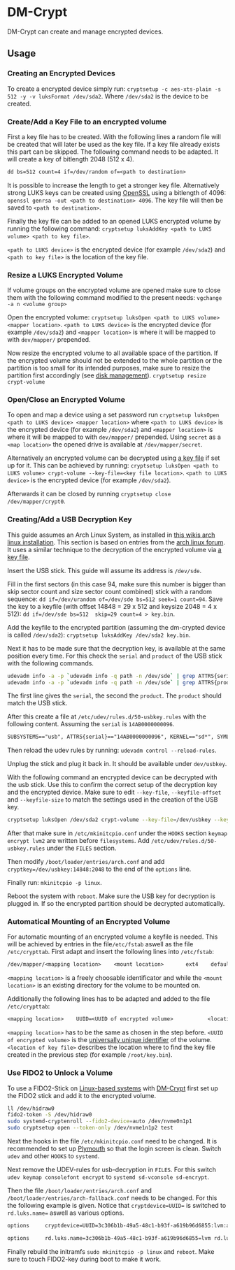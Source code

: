 # DM-Crypt

DM-Crypt can create and manage encrypted devices.

## Usage

### Creating an Encrypted Devices

To create a encrypted device simply run:
`cryptsetup -c aes-xts-plain -s 512 -y -v luksFormat /dev/sda2`.
Where `/dev/sda2` is the device to be created.

### Create/Add a Key File to an encrypted volume

First a key file has to be created.
With the following lines a random file will be created that will later be used
as the key file.
If a key file already exists this part can be skipped.
The following command needs to be adapted.
It will create a key of bitlength 2048 (512 x 4).

```txt
dd bs=512 count=4 if=/dev/random of=<path to destination>
```

It is possible to increase the length to get a stronger key file.
Alternatively strong LUKS keys can be created using [OpenSSL](./openssl.md)
using  a bitlength of 4096:
`openssl genrsa -out <path to destination> 4096`.
The key file will then be saved  to `<path to destination>`.

Finally the key file can be added to an opened LUKS encrypted volume by running
the following command:
`cryptsetup luksAddKey <path to LUKS volume> <path to key file>`.

`<path to LUKS device>` is the encrypted device (for example `/dev/sda2`) and
`<path to key file>` is the location of the key file.

### Resize a LUKS Encrypted Volume

If volume groups on the encrypted volume are opened make sure to close them
with the following command modified to the present needs:
`vgchange -a n <volume group>`

Open the encrypted volume:
`cryptsetup luksOpen <path to LUKS volume> <mapper location>`.
`<path to LUKS device>` is the encrypted device (for example `/dev/sda2`) and
`<mapper location>` is where it will be mapped to with `dev/mapper/` prepended.

Now resize the encrypted volume to all available space of the partition.
If the encrypted volume should not be extended to the whole partition
or the partition is too small for its intended purposes, make sure to resize the
partition first accordingly (see [disk management](./disk-management.md)).
`cryptsetup resize crypt-volume`

### Open/Close an Encrypted Volume

To open and map a device using a set password run
`cryptsetup luksOpen <path to LUKS device> <mapper location>` where
`<path to LUKS device>`  is the encrypted device (for example `/dev/sda2`) and
`<mapper location>` is  where it will be mapped to with `dev/mapper/` prepended.
Using `secret` as a `<map location>` the opened drive is available at
`/dev/mapper/secret`.

Alternatively an encrypted volume can be decrypted using
[a key file](#createadd-a-key-file-to-an-encrypted-volume) if set up for it.
This can be achieved by running:
`cryptsetup luksOpen <path to LUKS volume> crypt-volume --key-file=<key file location>`.
`<path to LUKS device>` is the encrypted device (for example `/dev/sda2`).

Afterwards it can be closed by running `cryptsetup close /dev/mapper/crypt0`.

### Creating/Add a USB Decryption Key

This guide assumes an Arch Linux System, as installed in
[this wikis arch linux installation](./arch-linux/installation.md).
This section is based on entries from the
[arch linux forum](https://forum.archlinux.de/d/28886-systementschluesselung-per-usb-stick).
It uses a similar technique to the decryption of the encrypted volume via
[a key file](#createadd-a-key-file-to-an-encrypted-volume).

Insert the USB stick.
This guide will assume its address is `/dev/sde`.

Fill in the first sectors (in this case 94, make sure this number is bigger
than skip sector count and size sector count combined) stick with a random
sequence:
`dd if=/dev/urandom of=/dev/sde bs=512 seek=1 count=94`.
Save the key to a keyfile (with offset 14848 = 29 x 512 and
keysize 2048 = 4 x 512):
`dd if=/dev/sde bs=512  skip=29 count=4 > key.bin`.

Add the keyfile to the encrypted partition (assuming the dm-crypted device is
called `/dev/sda2`):
`cryptsetup luksAddKey /dev/sda2 key.bin`.

Next it has to be made sure that the decryption key, is available at the same
position every time.
For this check the `serial` and `product` of the USB stick with the following
commands.

```sh
udevadm info -a -p `udevadm info -q path -n /dev/sde` | grep ATTRS{serial}
udevadm info -a -p `udevadm info -q path -n /dev/sde` | grep ATTRS{product}
```

The first line gives the `serial`, the second the `product`.
The `product` should match the USB stick.

After this create a file at `/etc/udev/rules.d/50-usbkey.rules` with the
following content.
Assuming the `serial` is `14AB0000000096`.

```txt
SUBSYSTEMS=="usb", ATTRS{serial}=="14AB0000000096", KERNEL=="sd*", SYMLINK+="usbkey%n"
```

Then reload the udev rules by running:
`udevadm control --reload-rules`.

Unplug the stick and plug it back in.
It should be available under `dev/usbkey`.

With the following command an encrypted device can be decrypted with the usb
stick.
Use this to confirm the correct setup of the decryption key and the encrypted
device.
Make sure to edit `--key-file`, `--keyfile-offset` and `--keyfile-size` to
match the settings used in the creation of the USB key.

```sh
cryptsetup luksOpen /dev/sda2 crypt-volume --key-file=/dev/usbkey --keyfile-offset=14848 --keyfile-size=2048
```

After that make sure in `/etc/mkinitcpio.conf` under the `HOOKS` section
`keymap encrypt lvm2` are written before `filesystems`.
Add `/etc/udev/rules.d/50-usbkey.rules` under the `FILES` section.

Then modify `/boot/loader/entries/arch.conf` and add
`cryptkey=/dev/usbkey:14848:2048` to the
end of the `options` line.

Finally run:
`mkinitcpio -p linux`.

Reboot the system with `reboot`.
Make sure the USB key for decryption is plugged in.
If so the encrypted partition should be decrypted automatically.

### Automatical Mounting of an Encrypted Volume

For automatic mounting of an encrypted volume a keyfile is needed.
This will be achieved by entries in the file`/etc/fstab` aswell as the file
`/etc/crypttab`.
First adapt and insert the following lines into `/etc/fstab`:

```txt
/dev/mapper/<mapping location>    <mount location>       ext4    defaults   0 0
```

`<mapping location>` is a freely choosable identificator and while the
`<mount location>` is an existing directory for the volume to be mounted on.

Additionally the following lines has to be adapted and added to the file
`/etc/crypttab`:

```txt
<mapping location>    UUID=<UUID of encrypted volume>           <location of key file>
```

`<mapping location>` has to be the same as chosen in the step before.
`<UUID of encrypted volume>` is the
[universally unique identifier](/wiki/linux/disk-management.md#universally-unique-identifier)
of the volume.
`<location of key file>` describes the location where to find the key file
created in the previous step (for example `/root/key.bin`).

### Use FIDO2 to Unlock a Volume

To use a FIDO2-Stick on [Linux-based systems](/wiki/linux.md) with
[DM-Crypt](/wiki/linux/dm-crypt.md) first set up the FIDO2 stick and add it to the encrypted
volume.

```sh
ll /dev/hidraw0
fido2-token -S /dev/hidraw0
sudo systemd-cryptenroll --fido2-device=auto /dev/nvme0n1p1
sudo cryptsetup open --token-only /dev/nvme1n1p2 test
```

Next the hooks in the file `/etc/mkinitcpio.conf` need to be changed.
It is recommended to set up [Plymouth]() so that the login screen is clean.
Switch `udev` and other `HOOKS` to `systemd`.

Next remove the UDEV-rules for usb-decryption in `FILES`.
For this switch `udev keymap consolefont encrypt` to `systemd sd-vconsole sd-encrypt`.

Then the file `/boot/loader/entries/arch.conf` and `/boot/loader/entries/arch-fallback.conf` needs
to be changed.
For this the following example is given.
Notice that `cryptdevice=UUID=` is switched to `rd.luks.name=` aswell as various options.

```txt
options		cryptdevice=UUID=3c306b1b-49a5-48c1-b93f-a619b96d6855:lvm:allow-discards root=/dev/mapper/main-root resume=/dev/mapper/main-swap rw quiet splash cryptdevice=/dev/usbkey:14848:2048
```

```txt
options		rd.luks.name=3c306b1b-49a5-48c1-b93f-a619b96d6855=lvm rd.luks.options=discard,fido2-device=auto root=/dev/mapper/main-root resume=/dev/mapper/main-swap rw quiet splash
```

Finally rebuild the initramfs `sudo mkinitcpio -p linux` and `reboot`.
Make sure to touch FIDO2-key during boot to make it work.
